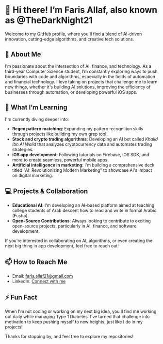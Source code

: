 # 👋 Hi there! I’m Faris Allaf, also known as @TheDarkNight21

Welcome to my GitHub profile, where you'll find a blend of AI-driven innovation, cutting-edge algorithms, and creative tech solutions.

## 👀 About Me
I’m passionate about the intersection of AI, finance, and technology. As a third-year Computer Science student, I’m constantly exploring ways to push boundaries with code and algorithms, especially in the fields of automation and financial technology. I love taking on projects that challenge me to learn new things, whether it's building AI solutions, improving the efficiency of businesses through automation, or developing powerful iOS apps.

## 🌱 What I’m Learning
I'm currently diving deeper into:
- **Regex pattern matching**: Expanding my pattern recognition skills through projects like building my own grep tool.
- **Stock and crypto trading algorithms**: Developing an AI bot called *Khalid Ibn Al Walid* that analyzes cryptocurrency data and automates trading strategies.
- **iOS app development**: Following tutorials on Firebase, iOS SDK, and more to create seamless, powerful mobile apps.
- **Artificial intelligence in marketing**: I'm building a comprehensive deck titled "AI: Revolutionizing Modern Marketing" to showcase AI's impact on digital marketing.

## 💻 Projects & Collaboration
- **Educational AI**: I'm developing an AI-based platform aimed at teaching college students of Arab descent how to read and write in formal Arabic (Fusha).
- **Open-Source Contributions**: Always looking to contribute to exciting open-source projects, particularly in AI, finance, and software development.

If you're interested in collaborating on AI, algorithms, or even creating the next big thing in app development, feel free to reach out!

## 📫 How to Reach Me
- Email: faris.allaf21@gmail.com
- LinkedIn: [Connect with me](www.linkedin.com/in/faris-allaf)

## ⚡ Fun Fact
When I'm not coding or working on my next big idea, you'll find me working out daily while managing Type 1 Diabetes. I’ve turned that challenge into motivation to keep pushing myself to new heights, just like I do in my projects!

Thanks for stopping by, and feel free to explore my repositories!

<!---
TheDarkNight21/TheDarkNight21 is a ✨ special ✨ repository because its `README.md` (this file) appears on your GitHub profile.
You can click the Preview link to take a look at your changes.
--->
